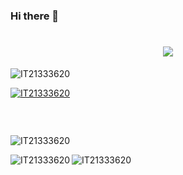 ### Hi there 👋

<h1 align="center">
  <a href="https://git.io/typing-svg">
    <img src="https://readme-typing-svg.herokuapp.com/?lines=WELCOME+TO+MY+PROFILE+🤝;&center=true&size=30">
  </a>
</h1>


<p align="left"> <img src="https://komarev.com/ghpvc/?username=IT21333620&label=Profile%20views&color=0e75b6&style=flat" alt="IT21333620" /> </p>

<p align="left"> <a href="https://github.com/ryo-ma/github-profile-trophy"><img src="https://github-profile-trophy.vercel.app/?username=IT21333620" alt="IT21333620" /></a> </p>

<p align="left"> <a href="https://twitter.com/" target="blank"><img src="https://img.shields.io/twitter/follow/?logo=twitter&style=for-the-badge" alt="" /></a> </p><br>

<p>&nbsp;<img align="left" src="https://github-readme-stats.vercel.app/api?username=IT21333620&show_icons=true&locale=en" alt="IT21333620" /></p>

<p><img align="left" src="https://github-readme-stats.vercel.app/api/top-langs?username=IT21333620&show_icons=true&locale=en&layout=compact" alt="IT21333620" /></p>

<p><img align="center" src="https://github-readme-streak-stats.herokuapp.com/?user=IT21333620&" alt="IT21333620" /></p>
